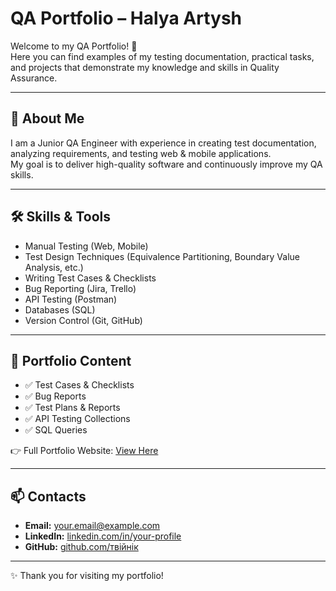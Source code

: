 # QA Portfolio – Halya Artysh  

Welcome to my QA Portfolio! 🚀  
Here you can find examples of my testing documentation, practical tasks, and projects that demonstrate my knowledge and skills in Quality Assurance.  

---

## 🌟 About Me  
I am a Junior QA Engineer with experience in creating test documentation, analyzing requirements, and testing web & mobile applications.  
My goal is to deliver high-quality software and continuously improve my QA skills.  

---

## 🛠 Skills & Tools  
- Manual Testing (Web, Mobile)  
- Test Design Techniques (Equivalence Partitioning, Boundary Value Analysis, etc.)  
- Writing Test Cases & Checklists  
- Bug Reporting (Jira, Trello)  
- API Testing (Postman)  
- Databases (SQL)  
- Version Control (Git, GitHub)  

---

## 📂 Portfolio Content  
- ✅ Test Cases & Checklists  
- ✅ Bug Reports  
- ✅ Test Plans & Reports  
- ✅ API Testing Collections  
- ✅ SQL Queries  

👉 Full Portfolio Website: [View Here](https://enjilaaas-halya.github.io/qa-portfolio/)  

---

## 📫 Contacts  
- **Email:** your.email@example.com  
- **LinkedIn:** [linkedin.com/in/your-profile](https://linkedin.com/in/halya-artysh)  
- **GitHub:** [github.com/твійнік](https://github.com/enjilaaas-halya)  

---
✨ Thank you for visiting my portfolio!
